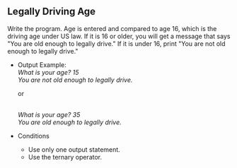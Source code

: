 ## Legally Driving Age

Write the program. Age is entered and compared to age 16, which is the driving age under US law.
If it is 16 or older, you will get a message that says "You are old enough to legally drive."
If it is under 16, print "You are not old enough to legally drive."

* Output Example:
  <br>*What is your age? 15*
  <br>*You are not old enough to legally drive.*

  or

  <br>*What is your age? 35*
  <br>*You are old enough to legally drive.*

* Conditions
  * Use only one output statement.
  * Use the ternary operator.
